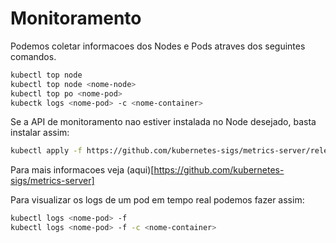 # Monitoramento

Podemos coletar informacoes dos Nodes e Pods atraves dos seguintes comandos.  
```sh
kubectl top node
kubectl top node <nome-node>
kubectl top po <nome-pod>
kubectk logs <nome-pod> -c <nome-container>
```
  
Se a API de monitoramento nao estiver instalada no Node desejado, basta instalar assim:  
```sh
kubectl apply -f https://github.com/kubernetes-sigs/metrics-server/releases/latest/download/components.yaml
```  
Para mais informacoes veja (aqui)[https://github.com/kubernetes-sigs/metrics-server]
  
Para visualizar os logs de um pod em tempo real podemos fazer assim:  
```sh
kubectl logs <nome-pod> -f
kubectl logs <nome-pod> -f -c <nome-container>
```  
